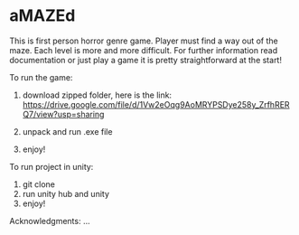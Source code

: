 # aMAZEd
This is first person horror genre game. Player must find a way out of the maze. Each level is more and more difficult. For further information read documentation or just play a game it is pretty straightforward at the start!


To run the game:
1. download zipped folder, here is the link: https://drive.google.com/file/d/1Vw2eOqg9AoMRYPSDye258y_ZrfhRERQ7/view?usp=sharing

2. unpack and run .exe file
3. enjoy!

To run project in unity:
1. git clone <link to the project on github>
2. run unity hub and unity
3. enjoy!


Acknowledgments:
...